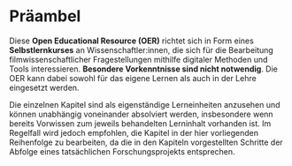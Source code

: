# Präambel
Diese **Open Educational Resource (OER)** richtet sich in Form eines **Selbstlernkurses** an Wissenschaftler:innen, die sich für die Bearbeitung filmwissenschaftlicher Fragestellungen mithilfe digitaler Methoden und Tools interessieren. **Besondere Vorkenntnisse sind nicht notwendig**. Die OER kann dabei sowohl für das eigene Lernen als auch in der Lehre eingesetzt werden.

Die einzelnen Kapitel sind als eigenständige Lerneinheiten anzusehen und können unabhängig voneinander absolviert werden, insbesondere wenn bereits Vorwissen zum jeweils behandelten Lerninhalt vorhanden ist. Im Regelfall wird jedoch empfohlen, die Kapitel in der hier vorliegenden Reihenfolge zu bearbeiten, da die in den Kapiteln vorgestellten Schritte der Abfolge eines tatsächlichen Forschungsprojekts entsprechen.